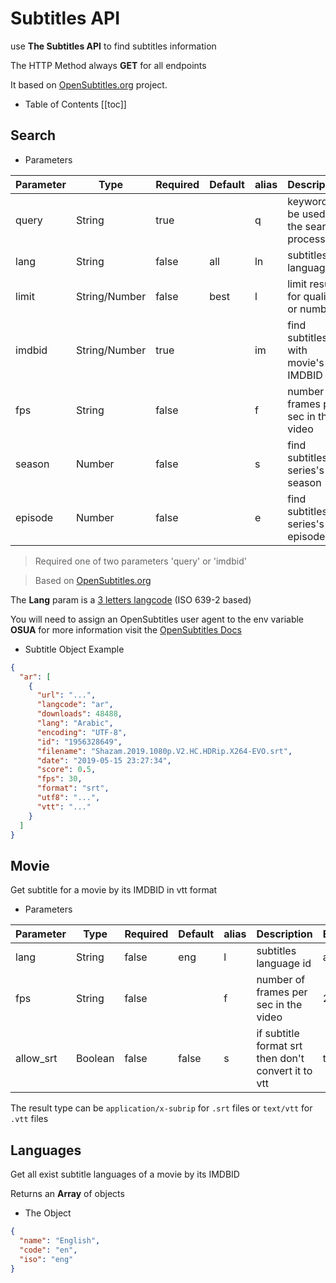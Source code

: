 # Subtitles API

use **The Subtitles API** to find subtitles information

The HTTP Method always **GET** for all endpoints

It based on [OpenSubtitles.org](https://www.opensubtitles.org) project.

- Table of Contents
  [[toc]]

## Search

<try label="The Endpoint:" endpoint="/subtitles/search" :tryBtn="false" :copyURL="false"/>

- Parameters

| Parameter | Type          | Required | Default | alias | Description                              | Example   |
| --------- | ------------- | -------- | ------- | ----- | ---------------------------------------- | --------- |
| query     | String        | true       |         | q     | keyword to be used in the search process | shazam    |
| lang      | String        | false    | all     | ln    | subtitles language id                  | ara       |
| limit     | String/Number | false    | best    | l     | limit results for quality or number      | best      |
| imdbid    | String/Number | true       |         | im    | find subtitles with movie's IMDBID        | tt0448115 |
| fps       | String        | false    |         | f     | number of frames per sec in the video    | 23.96     |
| season    | Number        | false    |         | s     | find subtitles for series's season        | 2         |
| episode   | Number        | false    |         | e     | find subtitles for series's episode       | 3         |

> Required one of two parameters 'query' or 'imdbid'

> Based on [OpenSubtitles.org](https://www.npmjs.com/package/opensubtitles-api)

The **Lang** param is a [3 letters langcode](http://www.loc.gov/standards/iso639-2/php/code_list.php) (ISO 639-2 based)

You will need to assign an OpenSubtitles user agent to the env variable **OSUA** for more information visit the [OpenSubtitles Docs](https://trac.opensubtitles.org/projects/opensubtitles)

- Subtitle Object Example

<try endpoint="/subtitles/search?q=shazam&ln=ara&l=1"/>

```json
{
  "ar": [
    {
      "url": "...",
      "langcode": "ar",
      "downloads": 48488,
      "lang": "Arabic",
      "encoding": "UTF-8",
      "id": "1956328649",
      "filename": "Shazam.2019.1080p.V2.HC.HDRip.X264-EVO.srt",
      "date": "2019-05-15 23:27:34",
      "score": 0.5,
      "fps": 30,
      "format": "srt",
      "utf8": "...",
      "vtt": "..."
    }
  ]
}
```

## Movie

<try label="The Endpoint:" endpoint="/subtitles/movie/:imdbid" :tryBtn="false" :copyURL="false"/>

Get subtitle for a movie by its IMDBID in vtt format

<try endpoint="/subtitles/movie/tt0448115?lang=ara"/>

- Parameters

| Parameter | Type    | Required | Default | alias | Description                                        | Example |
| --------- | ------- | -------- | ------- | ----- | -------------------------------------------------- | ------- |
| lang      | String  | false    | eng     | l     | subtitles language id                            | ara     |
| fps       | String  | false    |         | f     | number of frames per sec in the video              | 23.96   |
| allow_srt | Boolean | false    | false   | s     | if subtitle format srt then don't convert it to vtt | true    |

The result type can be `application/x-subrip` for `.srt` files or `text/vtt` for `.vtt` files

## Languages

<try label="The Endpoint:" endpoint="/subtitles/movie/:imdbid/langs" :tryBtn="false" :copyURL="false"/>

Get all exist subtitle languages of a movie by its IMDBID

<try endpoint="/subtitles/movie/tt0448115/langs"/>

Returns an **Array** of objects

- The Object

```json
{
  "name": "English",
  "code": "en",
  "iso": "eng"
}
```
